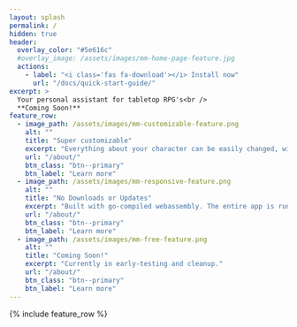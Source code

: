 ```yaml
---
layout: splash
permalink: /
hidden: true
header:
  overlay_color: "#5e616c"
  #overlay_image: /assets/images/mm-home-page-feature.jpg
  actions:
    - label: "<i class='fas fa-download'></i> Install now"
      url: "/docs/quick-start-guide/"
excerpt: >
  Your personal assistant for tabletop RPG's<br />
  **Coming Soon!**
feature_row:
  - image_path: /assets/images/mm-customizable-feature.png
    alt: ""
    title: "Super customizable"
    excerpt: "Everything about your character can be easily changed, with a database of easy-to-import items based on the specific RPG rules you "
    url: "/about/"
    btn_class: "btn--primary"
    btn_label: "Learn more"
  - image_path: /assets/images/mm-responsive-feature.png
    alt: ""
    title: "No Downloads or Updates"
    excerpt: "Built with go-compiled webassembly. The entire app is run within your browser without any lengthy database downloads or app updates."
    url: "/about/"
    btn_class: "btn--primary"
    btn_label: "Learn more"
  - image_path: /assets/images/mm-free-feature.png
    alt: ""
    title: "Coming Soon!"
    excerpt: "Currently in early-testing and cleanup."
    url: "/about/"
    btn_class: "btn--primary"
    btn_label: "Learn more"      
---
```


{% include feature_row %}
